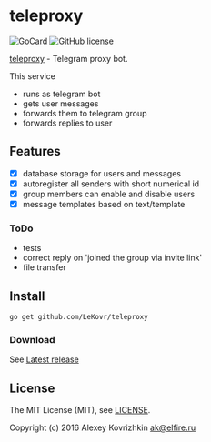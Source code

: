 
teleproxy
=========

[![GoCard][1]][2]
[![GitHub license][3]][4]

[1]: https://goreportcard.com/badge/LeKovr/teleproxy
[2]: https://goreportcard.com/report/github.com/LeKovr/teleproxy
[3]: https://img.shields.io/badge/license-MIT-blue.svg
[4]: LICENSE

[teleproxy](https://github.com/LeKovr/teleproxy) - Telegram proxy bot.

This service

* runs as telegram bot
* gets user messages
* forwards them to telegram group
* forwards replies to user


Features
--------

* [x] database storage for users and messages
* [x] autoregister all senders with short numerical id
* [x] group members can enable and disable users
* [x] message templates based on text/template

### ToDo

* tests
* correct reply on 'joined the group via invite link'
* file transfer

Install
-------

```
go get github.com/LeKovr/teleproxy
```

### Download

See [Latest release](https://github.com/LeKovr/teleproxy/latest)

License
-------

The MIT License (MIT), see [LICENSE](LICENSE).

Copyright (c) 2016 Alexey Kovrizhkin ak@elfire.ru
